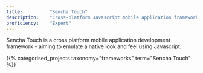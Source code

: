 ```yaml
---
title: 			"Sencha Touch"
description: 	"Cross-platform Javascript mobile application framework."
proficiency:	"Expert"
---
```


Sencha Touch is a cross platform mobile application development framework - aiming to emulate a native look and feel using Javascript.

{{% categorised_projects taxonomy="frameworks" term="Sencha Touch" %}}
